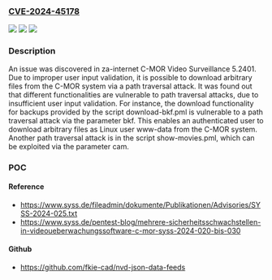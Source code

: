 ### [CVE-2024-45178](https://cve.mitre.org/cgi-bin/cvename.cgi?name=CVE-2024-45178)
![](https://img.shields.io/static/v1?label=Product&message=n%2Fa&color=blue)
![](https://img.shields.io/static/v1?label=Version&message=n%2Fa&color=blue)
![](https://img.shields.io/static/v1?label=Vulnerability&message=n%2Fa&color=brighgreen)

### Description

An issue was discovered in za-internet C-MOR Video Surveillance 5.2401. Due to improper user input validation, it is possible to download arbitrary files from the C-MOR system via a path traversal attack. It was found out that different functionalities are vulnerable to path traversal attacks, due to insufficient user input validation. For instance, the download functionality for backups provided by the script download-bkf.pml is vulnerable to a path traversal attack via the parameter bkf. This enables an authenticated user to download arbitrary files as Linux user www-data from the C-MOR system. Another path traversal attack is in the script show-movies.pml, which can be exploited via the parameter cam.

### POC

#### Reference
- https://www.syss.de/fileadmin/dokumente/Publikationen/Advisories/SYSS-2024-025.txt
- https://www.syss.de/pentest-blog/mehrere-sicherheitsschwachstellen-in-videoueberwachungssoftware-c-mor-syss-2024-020-bis-030

#### Github
- https://github.com/fkie-cad/nvd-json-data-feeds

